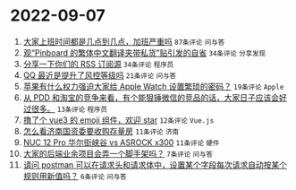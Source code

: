 # 2022-09-07

1. [大家上班时间都是几点到几点，加班严重吗](https://www.v2ex.com/t/878246) `87条评论` `问与答`
1. [观“Pinboard 的繁体中文翻译夹带私货”贴引发的自省](https://www.v2ex.com/t/878241) `34条评论` `分享发现`
1. [分享一下你们的 RSS 订阅源](https://www.v2ex.com/t/878233) `34条评论` `程序员`
1. [QQ 最近是提升了风控等级吗](https://www.v2ex.com/t/878247) `21条评论` `问与答`
1. [苹果有什么权力强迫大家给 Apple Watch 设置繁琐的密码？](https://www.v2ex.com/t/878261) `19条评论` `Apple`
1. [从 PDD 和淘宝的竞争来看，有个能狠锤微信的竞品的话，大家日子应该会好过很多。](https://www.v2ex.com/t/878265) `13条评论` `程序员`
1. [撸了个 vue3 的 emoji 组件，欢迎 star](https://www.v2ex.com/t/878239) `12条评论` `Vue.js`
1. [怎么看济南国资委要收购存量房](https://www.v2ex.com/t/878252) `11条评论` `济南`
1. [NUC 12 Pro 华尔街峡谷 vs ASROCK x300](https://www.v2ex.com/t/878237) `11条评论` `硬件`
1. [大家的后端业余项目会弄一个脚手架吗？](https://www.v2ex.com/t/878251) `7条评论` `问与答`
1. [请问 postman 可以在请求头和请求体中，设置某个字段每次请求自动按某个规则用新值吗？](https://www.v2ex.com/t/878235) `6条评论` `问与答`
